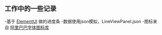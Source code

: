 ## 工作中的一些记录

-基于 [ElementUI](https://github.com/ElemeFE/element)
做的进度条
-数据使用json模拟，LineViewPanel.json
-图标来自 [阿里巴巴字体图标库](http://www.iconfont.cn/)
